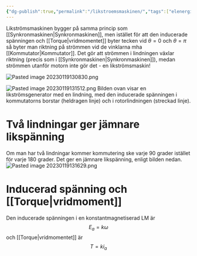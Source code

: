 ```yaml
---
{"dg-publish":true,"permalink":"/likstroemsmaskinen/","tags":["elenergiteknik"]}
---
```


Likströmsmaskinen bygger på samma princip som [[Synkronmaskinen\|Synkronmaskinen]], men istället för att den inducerade spänningen och [[Torque\|vridmomentet]] byter tecken vid $\theta=0$ och $\theta=\pi$ så byter man riktning på strömmen vid de vinklarna mha [[Kommutator\|Kommutator]]. Det gör att strömmen i lindningen växlar riktning (precis som i [[Synkronmaskinen\|Synkronmaskinen]]), medan strömmen utanför motorn inte gör det - en likströmsmaskin!

![Pasted image 20230119130830.png](/img/user/images/Pasted%20image%2020230119130830.png)

![Pasted image 20230119131512.png](/img/user/images/Pasted%20image%2020230119131512.png)
Bilden ovan visar en likströmsgenerator med en lindning, med den inducerade spänningen i kommutatorns borstar (heldragen linje) och i rotorlindningen (streckad linje).

# Två lindningar ger jämnare likspänning
Om man har två lindningar kommer kommutering ske varje 90 grader istället för varje 180 grader. Det ger en jämnare likspänning, enligt bilden nedan. 
![Pasted image 20230119131629.png](/img/user/images/Pasted%20image%2020230119131629.png)

# Inducerad spänning och [[Torque\|vridmoment]]
Den inducerade spänningen i en konstantmagnetiserad LM är 
$$
E_a=k\omega
$$
och [[Torque\|vridmomentet]] är 
$$
T=ki_a
$$
